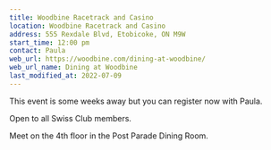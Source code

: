 ```yaml
---
title: Woodbine Racetrack and Casino
location: Woodbine Racetrack and Casino
address: 555 Rexdale Blvd, Etobicoke, ON M9W
start_time: 12:00 pm
contact: Paula
web_url: https://woodbine.com/dining-at-woodbine/
web_url_name: Dining at Woodbine
last_modified_at: 2022-07-09
---
```


This event is some weeks away but you can register now with Paula.

Open to all Swiss Club members.

Meet on the 4th floor in the Post Parade Dining Room.
